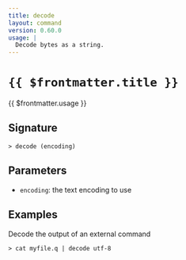 ```yaml
---
title: decode
layout: command
version: 0.60.0
usage: |
  Decode bytes as a string.
---
```


# `{{ $frontmatter.title }}`

<div style='white-space: pre-wrap;'>{{ $frontmatter.usage }}</div>

## Signature

`> decode (encoding)`

## Parameters

- `encoding`: the text encoding to use

## Examples

Decode the output of an external command

```shell
> cat myfile.q | decode utf-8
```
